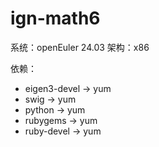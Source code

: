 # ign-math6

系统：openEuler 24.03 
架构：x86

依赖：

- eigen3-devel -> yum 
- swig -> yum
- python -> yum
- rubygems -> yum
- ruby-devel -> yum